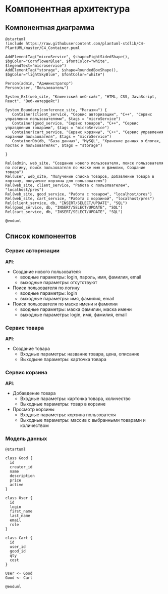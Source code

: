 # Компонентная архитектура
<!-- Состав и взаимосвязи компонентов системы между собой и внешними системами с указанием протоколов, ключевые технологии, используемые для реализации компонентов.
Диаграмма контейнеров C4 и текстовое описание. 
-->
## Компонентная диаграмма

```plantuml
@startuml
!include https://raw.githubusercontent.com/plantuml-stdlib/C4-PlantUML/master/C4_Container.puml

AddElementTag("microService", $shape=EightSidedShape(), $bgColor="CornflowerBlue", $fontColor="white", $legendText="microservice")
AddElementTag("storage", $shape=RoundedBoxShape(), $bgColor="lightSkyBlue", $fontColor="white")

Person(admin, "Администратор")
Person(user, "Пользователь")

System_Ext(web_site, "Клиентский веб-сайт", "HTML, CSS, JavaScript, React", "Веб-интерфейс")

System_Boundary(conference_site, "Магазин") {
   Container(client_service, "Сервис авторизации", "C++", "Сервис управления пользователями", $tags = "microService")    
   Container(good_service, "Сервис товаров", "C++", "Сервис управдления товарами", $tags = "microService") 
   Container(cart_service, "Сервис корзины", "C++", "Сервис управления корзиной пользователя", $tags = "microService")  
   ContainerDb(db, "База данных", "MySQL", "Хранение данных о блогах, постах и пользователях", $tags = "storage")
   
}

Rel(admin, web_site, "Создание нового пользователя, поиск пользователя по логину, поиск пользователя по маске имя и фамилии, Создание товара")
Rel(user, web_site, "Получение списка товаров, добавление товара в корзину, получение корзины для пользователя")
Rel(web_site, client_service, "Работа с пользлвателем", "localhost/pres")
Rel(web_site, good_service, "Работа с товаром", "localhost/pres")
Rel(web_site, cart_service, "Работа с корзиной", "localhost/pres")
Rel(client_service, db, "INSERT/SELECT/UPDATE", "SQL")
Rel(good_service, db, "INSERT/SELECT/UPDATE", "SQL")
Rel(cart_service, db, "INSERT/SELECT/UPDATE", "SQL")

@enduml
```
## Список компонентов  

### Сервис авторизации
**API**:
-	Создание нового пользователя
      - входные параметры: login, пароль, имя, фамилия, email
      - выходные параметры: отсутствуют
-	Поиск пользователя по логину
     - входные параметры:  login
     - выходные параметры: имя, фамилия, email
-	Поиск пользователя по маске имени и фамилии
     - входные параметры: маска фамилии, маска имени
     - выходные параметры: login, имя, фамилия, email

### Сервис товара
**API**:
- Создание товара
  - Входные параметры: название товара, цена, описание
  - Выходыне параметры: карточка товара

### Сервис корзина
**API**:
- Добавдение товара
  - Входные параметры: карточка товара, количество
  - Выходные параметры: товар в корзине
- Просмотр корзины
  - Входные параметры: корзина пользователя
  - Выходные параметры: массив с выбранными товарами и количеством 


### Модель данных  
```puml
@startuml

class Good {
  id
  creator_id
  name
  description
  price
  active
}

class User {
  id
  login
  first_name
  last_name
  email
  role
}

class Cart {
  id
  user_id
  good_id
  qty
  cost
}

User <- Good
Good <- Cart

@enduml
```